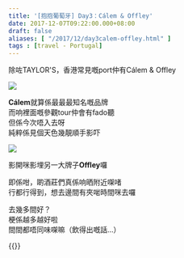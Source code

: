 ```yaml
---
title: '[抱抱葡萄牙] Day3：Cálem & Offley'
date: 2017-12-07T09:22:00.000+08:00
draft: false
aliases: [ "/2017/12/day3calem-offley.html" ]
tags : [travel - Portugal]
---
```


除咗TAYLOR'S，香港常見嘅port仲有Cálem & Offley  

![](/images/portugal3h.jpg)

**Cálem**就算係最最最知名嘅品牌  
而响裡面嘅參觀tour仲會有fado聽  
但係今次唔入去呀  
純粹係見個天色幾靚順手影吓  

![](/images/portugal3h1.jpg)

影開咪影埋另一大牌子**Offley**囉  
  
即係咁，啲酒莊們真係响晒附近㗎啫  
行都行得到，想去邊間有夾啱時間咪去囉  
  
去幾多間好？  
梗係越多越好啦  
間間都唔同味㗎嘛（飲得出嘅話...）  
  
  

{{<portugal>}}  
